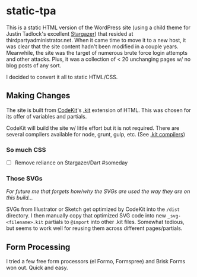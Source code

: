 # static-tpa

This is a static HTML version of the WordPress site (using a child theme for Justin Tadlock's excellent  [Stargazer](https://github.com/justintadlock/stargazer)) that resided at thirdpartyadministrator.net. When it came time to move it to a new host, it was clear that the site content hadn't been modified in a couple years. Meanwhile, the site was the target of numerous brute force login attempts and other attacks. Plus, it was a collection of < 20 unchanging pages w/ no blog posts of any sort.

I decided to convert it all to static HTML/CSS.

## Making Changes

The site is built from [CodeKit](https://codekitapp.com/)'s [.kit](https://codekitapp.com/help/kit/) extension of HTML. This was chosen for its offer of variables and partials.

CodeKit will build the site w/ little effort but it is not required. There are several compilers available for node, grunt, gulp, etc. (See [.kit compilers](https://npms.io/search?q=codekit))

### So much CSS

- [ ] Remove reliance on Stargazer/Dart #someday

### Those SVGs

_For future me that forgets how/why the SVGs are used the way they are on this build..._

SVGs from Illustrator or Sketch get optimized by CodeKit into the `/dist` directory. I then manually copy that optimized SVG code into new `_svg-<filename>.kit` partials to `@import` into other .kit files. Somewhat tedious, but seems to work well for reusing them across different pages/partials.

## Form Processing

I tried a few free form processors (el Formo, Formspree) and Brisk Forms won out. Quick and easy.
